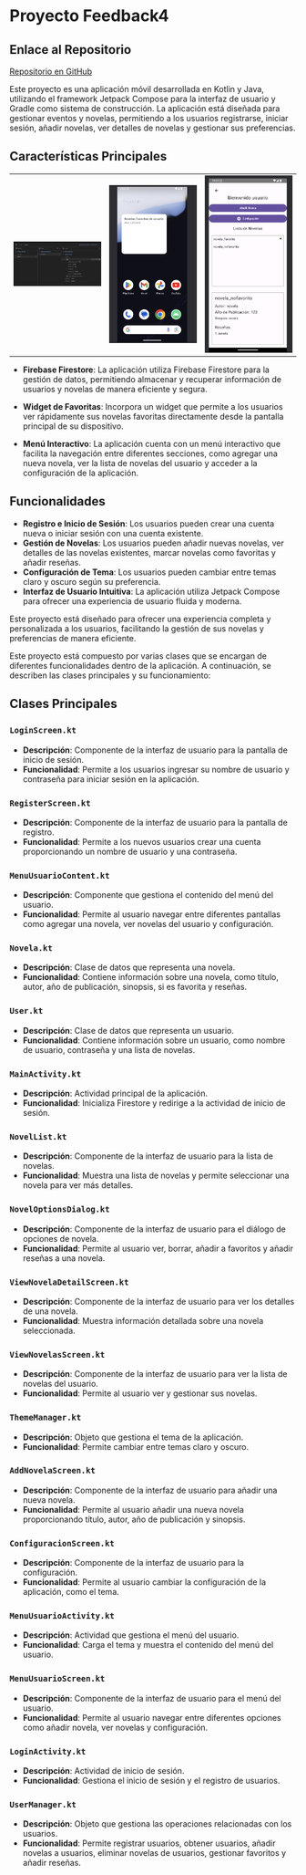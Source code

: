 # Proyecto Feedback4

## Enlace al Repositorio

[Repositorio en GitHub](https://github.com/jmartter/Feedback4_eventos.git)

Este proyecto es una aplicación móvil desarrollada en Kotlin y Java, utilizando el framework Jetpack Compose para la interfaz de usuario y Gradle como sistema de construcción. La aplicación está diseñada para gestionar eventos y novelas, permitiendo a los usuarios registrarse, iniciar sesión, añadir novelas, ver detalles de novelas y gestionar sus preferencias.

## Características Principales

<table>
  <tr>
    <td><img src="app/src/main/res/drawable/firebase.png" alt="Firebase" width="200"/></td>
    <td><img src="app/src/main/res/drawable/widget.png" alt="Widget" width="200"/></td>
    <td><img src="app/src/main/res/drawable/detalles.png" alt="Detalles" width="200"/></td>
  </tr>
</table>

- **Firebase Firestore**: La aplicación utiliza Firebase Firestore para la gestión de datos, permitiendo almacenar y recuperar información de usuarios y novelas de manera eficiente y segura.

- **Widget de Favoritas**: Incorpora un widget que permite a los usuarios ver rápidamente sus novelas favoritas directamente desde la pantalla principal de su dispositivo.

- **Menú Interactivo**: La aplicación cuenta con un menú interactivo que facilita la navegación entre diferentes secciones, como agregar una nueva novela, ver la lista de novelas del usuario y acceder a la configuración de la aplicación.

## Funcionalidades

- **Registro e Inicio de Sesión**: Los usuarios pueden crear una cuenta nueva o iniciar sesión con una cuenta existente.
- **Gestión de Novelas**: Los usuarios pueden añadir nuevas novelas, ver detalles de las novelas existentes, marcar novelas como favoritas y añadir reseñas.
- **Configuración de Tema**: Los usuarios pueden cambiar entre temas claro y oscuro según su preferencia.
- **Interfaz de Usuario Intuitiva**: La aplicación utiliza Jetpack Compose para ofrecer una experiencia de usuario fluida y moderna.

Este proyecto está diseñado para ofrecer una experiencia completa y personalizada a los usuarios, facilitando la gestión de sus novelas y preferencias de manera eficiente.

Este proyecto está compuesto por varias clases que se encargan de diferentes funcionalidades dentro de la aplicación. A continuación, se describen las clases principales y su funcionamiento:

## Clases Principales

### `LoginScreen.kt`
- **Descripción**: Componente de la interfaz de usuario para la pantalla de inicio de sesión.
- **Funcionalidad**: Permite a los usuarios ingresar su nombre de usuario y contraseña para iniciar sesión en la aplicación.

### `RegisterScreen.kt`
- **Descripción**: Componente de la interfaz de usuario para la pantalla de registro.
- **Funcionalidad**: Permite a los nuevos usuarios crear una cuenta proporcionando un nombre de usuario y una contraseña.

### `MenuUsuarioContent.kt`
- **Descripción**: Componente que gestiona el contenido del menú del usuario.
- **Funcionalidad**: Permite al usuario navegar entre diferentes pantallas como agregar una novela, ver novelas del usuario y configuración.

### `Novela.kt`
- **Descripción**: Clase de datos que representa una novela.
- **Funcionalidad**: Contiene información sobre una novela, como título, autor, año de publicación, sinopsis, si es favorita y reseñas.

### `User.kt`
- **Descripción**: Clase de datos que representa un usuario.
- **Funcionalidad**: Contiene información sobre un usuario, como nombre de usuario, contraseña y una lista de novelas.

### `MainActivity.kt`
- **Descripción**: Actividad principal de la aplicación.
- **Funcionalidad**: Inicializa Firestore y redirige a la actividad de inicio de sesión.

### `NovelList.kt`
- **Descripción**: Componente de la interfaz de usuario para la lista de novelas.
- **Funcionalidad**: Muestra una lista de novelas y permite seleccionar una novela para ver más detalles.

### `NovelOptionsDialog.kt`
- **Descripción**: Componente de la interfaz de usuario para el diálogo de opciones de novela.
- **Funcionalidad**: Permite al usuario ver, borrar, añadir a favoritos y añadir reseñas a una novela.

### `ViewNovelaDetailScreen.kt`
- **Descripción**: Componente de la interfaz de usuario para ver los detalles de una novela.
- **Funcionalidad**: Muestra información detallada sobre una novela seleccionada.

### `ViewNovelasScreen.kt`
- **Descripción**: Componente de la interfaz de usuario para ver la lista de novelas del usuario.
- **Funcionalidad**: Permite al usuario ver y gestionar sus novelas.

### `ThemeManager.kt`
- **Descripción**: Objeto que gestiona el tema de la aplicación.
- **Funcionalidad**: Permite cambiar entre temas claro y oscuro.

### `AddNovelaScreen.kt`
- **Descripción**: Componente de la interfaz de usuario para añadir una nueva novela.
- **Funcionalidad**: Permite al usuario añadir una nueva novela proporcionando título, autor, año de publicación y sinopsis.

### `ConfiguracionScreen.kt`
- **Descripción**: Componente de la interfaz de usuario para la configuración.
- **Funcionalidad**: Permite al usuario cambiar la configuración de la aplicación, como el tema.

### `MenuUsuarioActivity.kt`
- **Descripción**: Actividad que gestiona el menú del usuario.
- **Funcionalidad**: Carga el tema y muestra el contenido del menú del usuario.

### `MenuUsuarioScreen.kt`
- **Descripción**: Componente de la interfaz de usuario para el menú del usuario.
- **Funcionalidad**: Permite al usuario navegar entre diferentes opciones como añadir novela, ver novelas y configuración.

### `LoginActivity.kt`
- **Descripción**: Actividad de inicio de sesión.
- **Funcionalidad**: Gestiona el inicio de sesión y el registro de usuarios.

### `UserManager.kt`
- **Descripción**: Objeto que gestiona las operaciones relacionadas con los usuarios.
- **Funcionalidad**: Permite registrar usuarios, obtener usuarios, añadir novelas a usuarios, eliminar novelas de usuarios, gestionar favoritos y añadir reseñas.